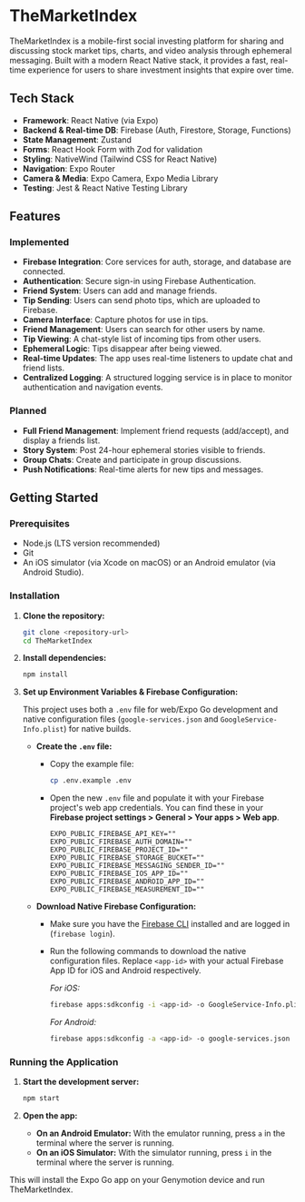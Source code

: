 # TheMarketIndex

TheMarketIndex is a mobile-first social investing platform for sharing and discussing stock market tips, charts, and video analysis through ephemeral messaging. Built with a modern React Native stack, it provides a fast, real-time experience for users to share investment insights that expire over time.

## Tech Stack

- **Framework**: React Native (via Expo)
- **Backend & Real-time DB**: Firebase (Auth, Firestore, Storage, Functions)
- **State Management**: Zustand
- **Forms**: React Hook Form with Zod for validation
- **Styling**: NativeWind (Tailwind CSS for React Native)
- **Navigation**: Expo Router
- **Camera & Media**: Expo Camera, Expo Media Library
- **Testing**: Jest & React Native Testing Library

## Features

### Implemented
- **Firebase Integration**: Core services for auth, storage, and database are connected.
- **Authentication**: Secure sign-in using Firebase Authentication.
- **Friend System**: Users can add and manage friends.
- **Tip Sending**: Users can send photo tips, which are uploaded to Firebase.
- **Camera Interface**: Capture photos for use in tips.
- **Friend Management**: Users can search for other users by name.
- **Tip Viewing**: A chat-style list of incoming tips from other users.
- **Ephemeral Logic**: Tips disappear after being viewed.
- **Real-time Updates**: The app uses real-time listeners to update chat and friend lists.
- **Centralized Logging**: A structured logging service is in place to monitor authentication and navigation events.

### Planned
- **Full Friend Management**: Implement friend requests (add/accept), and display a friends list.
- **Story System**: Post 24-hour ephemeral stories visible to friends.
- **Group Chats**: Create and participate in group discussions.
- **Push Notifications**: Real-time alerts for new tips and messages.

## Getting Started

### Prerequisites

- Node.js (LTS version recommended)
- Git
- An iOS simulator (via Xcode on macOS) or an Android emulator (via Android Studio).

### Installation

1.  **Clone the repository:**
    ```bash
    git clone <repository-url>
    cd TheMarketIndex
    ```

2.  **Install dependencies:**
    ```bash
    npm install
    ```

3.  **Set up Environment Variables & Firebase Configuration:**

    This project uses both a `.env` file for web/Expo Go development and native configuration files (`google-services.json` and `GoogleService-Info.plist`) for native builds.

    - **Create the `.env` file:**
      - Copy the example file:
        ```bash
        cp .env.example .env
        ```
      - Open the new `.env` file and populate it with your Firebase project's web app credentials. You can find these in your **Firebase project settings > General > Your apps > Web app**.

        ```
        EXPO_PUBLIC_FIREBASE_API_KEY=""
        EXPO_PUBLIC_FIREBASE_AUTH_DOMAIN=""
        EXPO_PUBLIC_FIREBASE_PROJECT_ID=""
        EXPO_PUBLIC_FIREBASE_STORAGE_BUCKET=""
        EXPO_PUBLIC_FIREBASE_MESSAGING_SENDER_ID=""
        EXPO_PUBLIC_FIREBASE_IOS_APP_ID=""
        EXPO_PUBLIC_FIREBASE_ANDROID_APP_ID=""
        EXPO_PUBLIC_FIREBASE_MEASUREMENT_ID=""
        ```

    - **Download Native Firebase Configuration:**
      - Make sure you have the [Firebase CLI](https://firebase.google.com/docs/cli) installed and are logged in (`firebase login`).
      - Run the following commands to download the native configuration files. Replace `<app-id>` with your actual Firebase App ID for iOS and Android respectively.

        *For iOS:*
        ```bash
        firebase apps:sdkconfig -i <app-id> -o GoogleService-Info.plist
        ```
        *For Android:*
        ```bash
        firebase apps:sdkconfig -a <app-id> -o google-services.json
        ```

### Running the Application

1.  **Start the development server:**
    ```bash
    npm start
    ```

2.  **Open the app:**
    - **On an Android Emulator:** With the emulator running, press `a` in the terminal where the server is running.
    - **On an iOS Simulator:** With the simulator running, press `i` in the terminal where the server is running.

This will install the Expo Go app on your Genymotion device and run TheMarketIndex. 